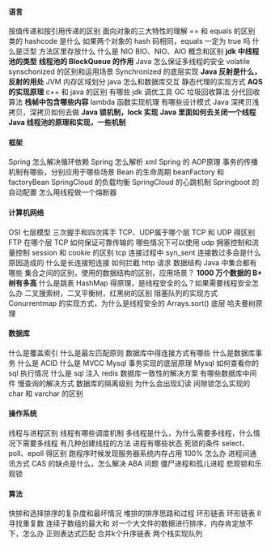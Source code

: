 #### **语言**

按值传递和按引用传递的区别
面向对象的三大特性的理解
== 和 equals 的区别
类的 hashcode 是什么
如果两个对象的 hash 码相同，equals 一定为 true 吗
什么是泛型
方法区里存放什么
什么是 NIO
BIO、NIO、AIO 概念和区别
**jdk 中线程池的类型**
**线程池的 BlockQueue 的作用**
Java 怎么保证多线程的安全
volatile synschonized 的区别和运用场景
Synchronized 的底层实现
**Java 反射是什么，反射的用处**
JVM 内存区域划分
java 怎么和数据库交互
静态代理的实现方式
**AQS 的实现原理**
c++ 和 java 的区别
有哪些 jdk 调优工具
GC 垃圾回收算法
分代回收算法
**栈帧中包含哪些内容**
lambda 函数实现机理
有哪些设计模式
Java 深拷贝浅拷贝，深拷贝如何去做
**Java 锁机制，lock 实现**
**Java 里面如何去关闭一个线程**
**Java 线程池的原理和实现，一些机制**

#### **框架**

Spring 怎么解决循环依赖
Spring 怎么解析 xml
Spring 的 AOP原理
事务的传播机制有哪些，分别应用于哪些场景
Bean 的生命周期
beanFactory 和 factoryBean
SpringCloud 的负载均衡
SpringCloud 的心跳机制
Springboot 的自动配置
怎么用线程做一个熔断器

#### **计算机网络**

OSI 七层模型
三次握手和四次挥手
TCP、UDP属于哪个层
TCP 和 UDP 得区别
FTP 在哪个层
TCP 如何保证可靠传输的
哪些情况下可以使用 udp
拥塞控制和流量控制
session 和 cookie 的区别
tcp 连接过程中 syn_sent 连接数过多会是什么原因造成的
什么是长连接短连接
如何拦截 http 请求
数据结构
Java 中集合都有哪些
集合之间的区别，使用的数据结构的区别，应用场景？
**1000 万个数据的 B+ 树有多高**
什么是跳表
HashMap 得原理，是线程安全的么？如果需要线程安全怎么办
二叉搜索树，二叉平衡树，红黑树的区别
阻塞队列的实现方式
Conurrentmap 的实现方式，为什么是线程安全的
Arrays.sort() 底层
哈夫曼树原理

#### 数据库

什么是覆盖索引
什么是最左匹配原则
数据库中得连接方式有哪些
什么是数据库事务
什么是 ACID
什么是 MVCC
Mysql 事务实现的底层原理
Mysql 如何查看你的 sql 执行情况
什么是 sql 注入
redis 数据库一致性的解决方案
有哪些数据库中间件
慢查询的解决方式
数据库的隔离级别
为什么会出现幻读
间隙锁怎么实现的
char 和 varchar 的区别

#### 操作系统

线程与进程区别
线程有哪些调度机制
多线程是什么，为什么需要多线程，什么情况下需要多线程
有几种创建线程的方法
进程有哪些状态
死锁的条件
select、poll、epoll 得区别
跑程序时候发现服务器系统内存占用 100% 怎么办
进程间通讯方式
CAS 的缺点是什么，怎么解决 ABA 问题
僵尸进程和孤儿进程
悲观锁和乐观锁

#### 算法

快排和选择排序的复杂度和最坏情况
堆排的排序思路和过程
环形链表
环形链表 II
寻找重复数
连续子数组的最大和
对一个大文件的数据进行排序，内存肯定放不下，怎么办
正则表达式匹配
合并k个升序链表
两个栈实现队列